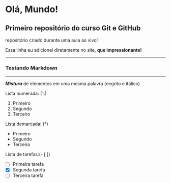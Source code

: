 # Olá, Mundo!
## Primeiro repositório do curso Git e GitHub
repositório criado durante uma aula ao vivo!

Essa linha eu adicionei diretamente no site, **que impressionante!**

---
### Testando Markdown
---
__*Mistura*__ de elementos em uma mesma palavra (negrito e itálico)

Lista numerada: (1.)

1. Primeiro
1. Segundo
1. Terceiro

Lista demarcada: (*)

* Primeiro
* Segundo
* Terceiro

Lista de tarefas:(- [ ])

- [ ] Primeira tarefa
- [x] Segunda tarefa
- [ ] Terceira tarefa
